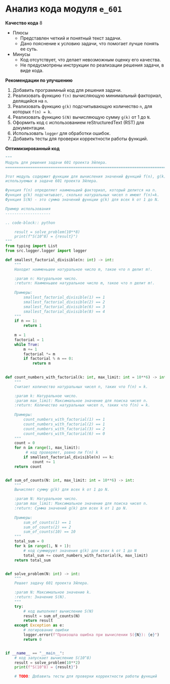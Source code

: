# Анализ кода модуля `e_601`

**Качество кода**
8
- Плюсы
    -  Представлен четкий и понятный текст задачи.
    -  Дано пояснение к условию задачи, что помогает лучше понять ее суть.
- Минусы
    - Код отсутствует, что делает невозможным оценку его качества.
    - Не предусмотрены инструкции по реализации решения задачи, в виде кода.

**Рекомендации по улучшению**
1. Добавить программный код для решения задачи.
2. Реализовать функцию `f(n)` вычисляющую минимальный факториал, делящийся на `n`.
3. Реализовать функцию `g(k)` подсчитывающую количество `n`, для которых `f(n) = k`.
4. Реализовать функцию `S(N)` вычисляющую сумму `g(k)` от 1 до `N`.
5. Оформить код с использованием reStructuredText (RST) для документации.
6. Использовать `logger` для обработки ошибок.
7. Добавить тесты для проверки корректности работы функций.

**Оптимизированный код**

```python
"""
Модуль для решения задачи 601 проекта Эйлера.
=========================================================================================

Этот модуль содержит функции для вычисления значений функций f(n), g(k) и S(N),
используемых в задаче 601 проекта Эйлера.

Функция f(n) определяет наименьший факториал, который делится на n.
Функция g(k) подсчитывает, сколько натуральных чисел n имеют f(n)=k.
Функция S(N) - это сумма значений функции g(k) для всех k от 1 до N.

Пример использования
--------------------

.. code-block:: python

    result = solve_problem(10**8)
    print(f"S(10^8) = {result}")
"""
from typing import List
from src.logger.logger import logger

def smallest_factorial_divisible(n: int) -> int:
    """
    Находит наименьшее натуральное число m, такое что n делит m!.

    :param n: Натуральное число.
    :return: Наименьшее натуральное число m, такое что n делит m!.
    
    Примеры:
        smallest_factorial_divisible(1) == 1
        smallest_factorial_divisible(2) == 2
        smallest_factorial_divisible(6) == 3
        smallest_factorial_divisible(8) == 4
    """
    if n == 1:
        return 1
    
    m = 1
    factorial = 1
    while True:
        m += 1
        factorial *= m
        if factorial % n == 0:
            return m
    

def count_numbers_with_factorial(k: int, max_limit: int = 10**6) -> int:
    """
    Считает количество натуральных чисел n, таких что f(n) = k.

    :param k: Натуральное число.
    :param max_limit: Максимальное значение для поиска чисел n.
    :return: Количество натуральных чисел n, таких что f(n) = k.
    
    Примеры:
        count_numbers_with_factorial(1) == 1
        count_numbers_with_factorial(2) == 1
        count_numbers_with_factorial(3) == 2
        count_numbers_with_factorial(6) == 0
    """
    count = 0
    for n in range(1, max_limit):
         # код проверяет, равно ли f(n) k
        if smallest_factorial_divisible(n) == k:
            count += 1
    return count


def sum_of_counts(N: int, max_limit: int = 10**6) -> int:
    """
    Вычисляет сумму g(k) для всех k от 1 до N.

    :param N: Натуральное число.
    :param max_limit: Максимальное значение для поиска чисел n.
    :return: Сумма значений g(k) для всех k от 1 до N.
    
    Примеры:
        sum_of_counts(1) == 1
        sum_of_counts(2) == 2
        sum_of_counts(10) == 10
    """
    total_sum = 0
    for k in range(1, N + 1):
        # код суммирует значения g(k) для всех k от 1 до N
        total_sum += count_numbers_with_factorial(k, max_limit)
    return total_sum


def solve_problem(N: int) -> int:
    """
    Решает задачу 601 проекта Эйлера.

    :param N: Максимальное значение k.
    :return: Значение S(N).
    """
    try:
        # код выполняет вычисление S(N)
        result = sum_of_counts(N)
        return result
    except Exception as e:
        # логирование ошибки
        logger.error(f"Произошла ошибка при вычислении S({N}): {e}")
        return 0


if __name__ == "__main__":
    # код запускает вычисление S(10^8)
    result = solve_problem(10**2)
    print(f"S(10^8) = {result}")

    # TODO: Добавить тесты для проверки корректности работы функций
```
